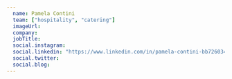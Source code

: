 ```yaml
---
  name: Pamela Contini
  team: ["hospitality", "catering"]
  imageUrl: 
  company: 
  jobTitle: 
  social.instagram: 
  social.linkedin: "https://www.linkedin.com/in/pamela-contini-bb726034/"
  social.twitter: 
  social.blog: 
---
```

